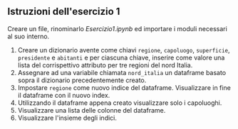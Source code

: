## Istruzioni dell'esercizio 1
Creare un file, rinominarlo *Esercizio1.ipynb* ed importare i moduli necessari al suo interno.
1. Creare un dizionario avente come chiavi `regione`, `capoluogo`, `superficie`, `presidente` e `abitanti` e per ciascuna chiave, inserire come valore una lista del corrispettivo attributo per tre regioni del nord Italia.
2. Assegnare ad una variabile chiamata `nord_italia` un dataframe basato sopra il dizionario precedentemente creato.
3. Impostare `regione` come nuovo indice del dataframe. Visualizzare in fine il dataframe con il nuovo index.
4. Utilizzando il dataframe appena creato visualizzare solo i capoluoghi.
5. Visualizzare una lista delle colonne del dataframe.
6. Visualizzare l'insieme degli indici.
